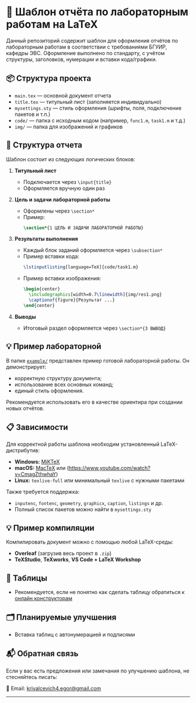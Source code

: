 # 🧪 Шаблон отчёта по лабораторным работам на LaTeX

Данный репозиторий содержит шаблон для оформления отчётов по лабораторным работам в соответствии с  требованиями БГУИР, кафедры ЭВС. Оформление выполнено по стандарту, с учётом структуры, заголовков, нумерации и вставки кода/графики.

## 📦 Структура проекта

- `main.tex` — основной документ отчета
- `title.tex` — титульный лист (заполняется индивидуально)
- `mysettings.sty` — стиль оформления (шрифты, поля, подключение пакетов и т.п.)
- `code/` — папка с исходным кодом (например, `func1.m`, `task1.m` и т.д.)
- `img/` — папка для изображений и графиков

## 📝 Структура отчета

Шаблон состоит из следующих логических блоков:

1. **Титульный лист**
   - Подключается через `\input{title}`
   - Оформляется вручную один раз

2. **Цель и задачи лабораторной работы**
   - Оформлены через `\section*`
   - Пример:
     ```latex
     \section*{1 ЦЕЛЬ И ЗАДАЧИ ЛАБОРАТОРНОЙ РАБОТЫ}
     ```

3. **Результаты выполнения**
   - Каждый блок заданий оформляется через `\subsection*`
   - Пример вставки кода:
     ```latex
     \lstinputlisting[language=TeX]{code/task1.m}
     ```
   - Пример вставки изображения:
     ```latex
     \begin{center}
       \includegraphics[width=0.7\linewidth]{img/res1.png}
       \captionof{figure}{Результат ...}
     \end{center}
     ```

4. **Выводы**
   - Итоговый раздел оформляется через `\section*{3 ВЫВОД}`

## 💡 Пример лабораторной

В папке [`example/`](example/) представлен пример готовой лабораторной работы. Он демонстрирует:

- корректную структуру документа;
- использование всех основных команд;
- единый стиль оформления.

Рекомендуется использовать его в качестве ориентира при создании новых отчётов.

## 📋 Зависимости

Для корректной работы шаблона необходим установленный LaTeX-дистрибутив:
- **Windows:** [MiKTeX](https://miktex.org/)
- **macOS:** [MacTeX](https://tug.org/mactex/) или (https://www.youtube.com/watch?v=CmagZthwhaY)
- **Linux:** `texlive-full` или минимальный `texlive` с нужными пакетами

Также требуется поддержка:
- `inputenc`, `fontenc`, `geometry`, `graphicx`, `caption`, `listings` и др.
- Полный список пакетов можно найти в `mysettings.sty`

## 💡 Пример компиляции

Компилировать документ можно с помощью любой LaTeX-среды:
- **Overleaf** (загрузив весь проект в `.zip`)
- **TeXStudio**, **TeXworks**, **VS Code + LaTeX Workshop**

## 📝 Таблицы 

- Рекомендуется, если не понятно как сделать таблицу обратиться к [онлайн конструкторам](https://www.tablesgenerator.com)

## 🗂 Планируемые улучшения

- Вставка таблиц с автонумерацией и подписями

## 📬 Обратная связь

Если у вас есть предложения или замечания по улучшению шаблона, не стесняйтесь писать:

📧 Email: krivalcevich4.egor@gmail.com

---
